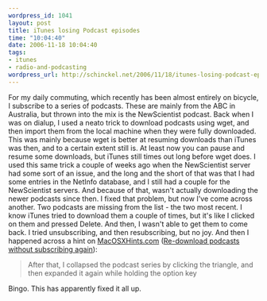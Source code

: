 ```yaml
--- 
wordpress_id: 1041
layout: post
title: iTunes losing Podcast episodes
time: "10:04:40"
date: 2006-11-18 10:04:40
tags: 
- itunes
- radio-and-podcasting
wordpress_url: http://schinckel.net/2006/11/18/itunes-losing-podcast-episodes/
---
```

For my daily commuting, which recently has been almost entirely on bicycle, I subscribe to a series of podcasts. These are mainly from the ABC in Australia, but thrown into the mix is the NewScientist podcast. Back when I was on dialup, I used a neato trick to download podcasts using wget, and then import them from the local machine when they were fully downloaded. This was mainly because wget is better at resuming downloads than iTunes was then, and to a certain extent still is. At least now you can pause and resume some downloads, but iTunes still times out long before wget does. I used this same trick a couple of weeks ago when the NewScientist server had some sort of an issue, and the long and the short of that was that I had some entries in the NetInfo database, and I still had a couple for the NewScientist servers. And because of that, wasn't actually downloading the newer podcasts since then. I fixed that problem, but now I've come across another. Two podcasts are missing from the list - the two most recent. I know iTunes tried to download them a couple of times, but it's like I clicked on them and pressed Delete. And then, I wasn't able to get them to come back. I tried unsubscribing, and then resubscribing, but no joy. And then I happened across a hint on [MacOSXHints.com][1] ([Re-download podcasts without subscribing again][2]): 

> After that, I collapsed the podcast series by clicking the triangle, and then expanded it again while holding the option key

Bingo. This has apparently fixed it all up. 

   [1]: http://www.macosxhints.com/
   [2]: http://www.macosxhints.com/article.php?story=20051204231158931&query=podcast%2Boption

